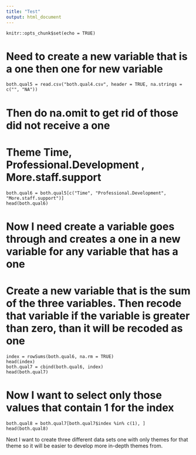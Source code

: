 ```yaml
---
title: "Test"
output: html_document
---
```


```{r setup, include=FALSE}
knitr::opts_chunk$set(echo = TRUE)
```

# Need to create a new variable that is a one then one for new variable
```{r}
both.qual5 = read.csv("both.qual4.csv", header = TRUE, na.strings = c("", "NA"))
```


# Then do na.omit to get rid of those did not receive a one
# Theme Time, Professional.Development , More.staff.support
```{r}
both.qual6 = both.qual5[c("Time", "Professional.Development", "More.staff.support")]
head(both.qual6)
```

# Now I need create a variable goes through and creates a one in a new variable for any variable that has a one
# Create a new variable that is the sum of the three variables.  Then recode that variable if the variable is greater than zero, than it will be recoded as one
```{r}
index = rowSums(both.qual6, na.rm = TRUE)
head(index)
both.qual7 = cbind(both.qual6, index)
head(both.qual7)
```

# Now I want to select only those values that contain 1 for the index 
```{r}
both.qual8 = both.qual7[both.qual7$index %in% c(1), ]
head(both.qual8)
```
Next I want to create three different data sets one with only themes for that theme so it will be easier to develop more in-depth themes from.


